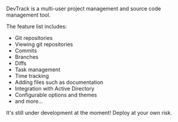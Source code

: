 DevTrack is a multi-user project management and source code management tool.

The feature list includes:
* Git repositories
* Viewing git repositories
 * Commits
 * Branches
 * Diffs
* Task management
* Time tracking
* Adding files such as documentation
* Integration with Active Directory
* Configurable options and themes
* and more...

It's still under development at the moment! Deploy at your own risk.